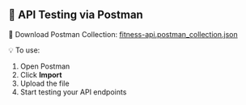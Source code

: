 ## 🧪 API Testing via Postman

📁 Download Postman Collection: [fitness-api.postman_collection.json](./fitness-api.postman_collection.json)

💡 To use:
1. Open Postman
2. Click **Import**
3. Upload the file
4. Start testing your API endpoints
